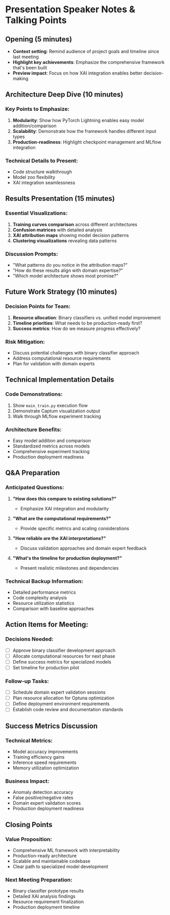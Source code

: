 # Presentation Speaker Notes & Talking Points

## Opening (5 minutes)
- **Context setting**: Remind audience of project goals and timeline since last meeting
- **Highlight key achievements**: Emphasize the comprehensive framework that's been built
- **Preview impact**: Focus on how XAI integration enables better decision-making

## Architecture Deep Dive (10 minutes)

### Key Points to Emphasize:
1. **Modularity**: Show how PyTorch Lightning enables easy model addition/comparison
2. **Scalability**: Demonstrate how the framework handles different input types
3. **Production-readiness**: Highlight checkpoint management and MLflow integration

### Technical Details to Present:
- Code structure walkthrough
- Model zoo flexibility
- XAI integration seamlessness

## Results Presentation (15 minutes)

### Essential Visualizations:
1. **Training curves comparison** across different architectures
2. **Confusion matrices** with detailed analysis
3. **XAI attribution maps** showing model decision patterns
4. **Clustering visualizations** revealing data patterns

### Discussion Prompts:
- "What patterns do you notice in the attribution maps?"
- "How do these results align with domain expertise?"
- "Which model architecture shows most promise?"

## Future Work Strategy (10 minutes)

### Decision Points for Team:
1. **Resource allocation**: Binary classifiers vs. unified model improvement
2. **Timeline priorities**: What needs to be production-ready first?
3. **Success metrics**: How do we measure progress effectively?

### Risk Mitigation:
- Discuss potential challenges with binary classifier approach
- Address computational resource requirements
- Plan for validation with domain experts

## Technical Implementation Details

### Code Demonstrations:
1. Show `main_train.py` execution flow
2. Demonstrate Captum visualization output
3. Walk through MLflow experiment tracking

### Architecture Benefits:
- Easy model addition and comparison
- Standardized metrics across models
- Comprehensive experiment tracking
- Production deployment readiness

## Q&A Preparation

### Anticipated Questions:
1. **"How does this compare to existing solutions?"**
   - Emphasize XAI integration and modularity
   
2. **"What are the computational requirements?"**
   - Provide specific metrics and scaling considerations
   
3. **"How reliable are the XAI interpretations?"**
   - Discuss validation approaches and domain expert feedback

4. **"What's the timeline for production deployment?"**
   - Present realistic milestones and dependencies

### Technical Backup Information:
- Detailed performance metrics
- Code complexity analysis
- Resource utilization statistics
- Comparison with baseline approaches

## Action Items for Meeting:

### Decisions Needed:
- [ ] Approve binary classifier development approach
- [ ] Allocate computational resources for next phase
- [ ] Define success metrics for specialized models
- [ ] Set timeline for production pilot

### Follow-up Tasks:
- [ ] Schedule domain expert validation sessions
- [ ] Plan resource allocation for Optuna optimization
- [ ] Define deployment environment requirements
- [ ] Establish code review and documentation standards

## Success Metrics Discussion

### Technical Metrics:
- Model accuracy improvements
- Training efficiency gains
- Inference speed requirements
- Memory utilization optimization

### Business Impact:
- Anomaly detection accuracy
- False positive/negative rates
- Domain expert validation scores
- Production deployment readiness

## Closing Points

### Value Proposition:
- Comprehensive ML framework with interpretability
- Production-ready architecture
- Scalable and maintainable codebase
- Clear path to specialized model development

### Next Meeting Preparation:
- Binary classifier prototype results
- Detailed XAI analysis findings
- Resource requirement finalization
- Production deployment timeline
